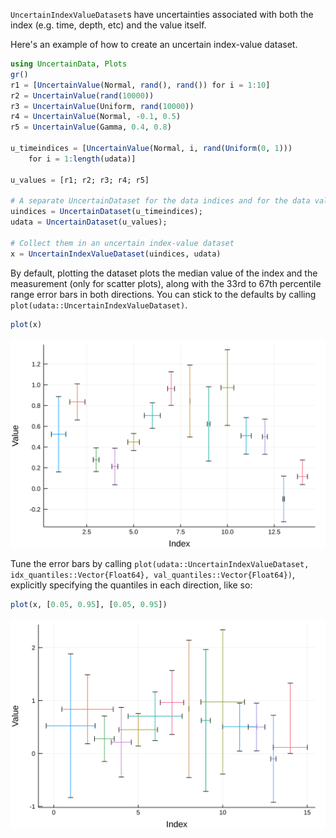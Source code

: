 `UncertainIndexValueDataset`s have uncertainties associated with both the index (e.g. time, depth, etc) and the value itself.

Here's an example of how to create an uncertain index-value dataset.

```julia 
using UncertainData, Plots 
gr()
r1 = [UncertainValue(Normal, rand(), rand()) for i = 1:10]
r2 = UncertainValue(rand(10000))
r3 = UncertainValue(Uniform, rand(10000))
r4 = UncertainValue(Normal, -0.1, 0.5)
r5 = UncertainValue(Gamma, 0.4, 0.8)

u_timeindices = [UncertainValue(Normal, i, rand(Uniform(0, 1))) 
    for i = 1:length(udata)]

u_values = [r1; r2; r3; r4; r5]

# A separate UncertainDataset for the data indices and for the data values
uindices = UncertainDataset(u_timeindices);
udata = UncertainDataset(u_values);

# Collect them in an uncertain index-value dataset
x = UncertainIndexValueDataset(uindices, udata)
```

By default, plotting the dataset plots the median value of the index and the measurement (only for scatter plots), 
along with the 33rd to 67th percentile range error bars in both directions. You can stick 
to the defaults by calling `plot(udata::UncertainIndexValueDataset)`.

```julia 
plot(x)
```

![](uncertain_indexvalue_dataset_plot_defaulterrorbars.svg)

Tune the error bars by calling 
`plot(udata::UncertainIndexValueDataset, idx_quantiles::Vector{Float64}, val_quantiles::Vector{Float64})`, explicitly specifying the quantiles in each direction, like so:

```julia 
plot(x, [0.05, 0.95], [0.05, 0.95])
```

![](uncertain_indexvalue_dataset_plot_customerrorbars.svg)


